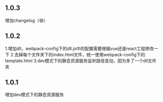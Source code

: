 ## 1.0.3
增加changelog（😅）

## 1.0.2
1.增加dll，webpack-config下的dll.js中的配置需要根据vue还是react工程修改一下
2.去掉每个文件夹下的index.html文件，统一使用webpack-config下的template.html
3.dev模式下的静态资源服务监听路径变动，因为多了一个dll文件夹

## 1.0.1
增加dev模式下的静态资源服务